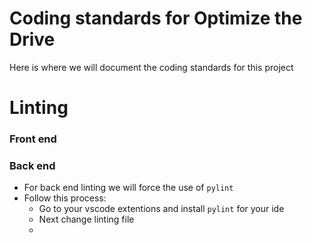 # Coding standards for Optimize the Drive 
Here is where we will document the coding standards for this project

# Linting
### Front end

### Back end
* For back end linting we will force the use of `pylint`
* Follow this process:
  * Go to your vscode extentions and install `pylint` for your ide
  * Next change linting file
  * 



